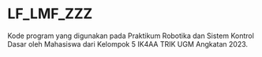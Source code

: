 # LF_LMF_ZZZ
Kode program yang digunakan pada Praktikum Robotika dan Sistem Kontrol Dasar oleh Mahasiswa dari Kelompok 5 IK4AA TRIK UGM Angkatan 2023.

